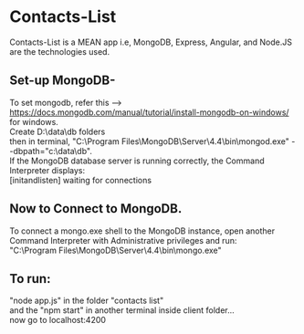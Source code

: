 # Contacts-List
Contacts-List is a MEAN app i.e, MongoDB, Express, Angular, and Node.JS are the technologies used. <br/>

## Set-up MongoDB-
To set mongodb, refer this --> https://docs.mongodb.com/manual/tutorial/install-mongodb-on-windows/ for windows. <br/>
Create D:\data\db folders <br/>
then in terminal, "C:\Program Files\MongoDB\Server\4.4\bin\mongod.exe" --dbpath="c:\data\db". <br/>
If the MongoDB database server is running correctly, the Command Interpreter displays: <br/>
[initandlisten] waiting for connections   <br/>

## Now to Connect to MongoDB.
To connect a mongo.exe shell to the MongoDB instance, open another Command Interpreter with Administrative privileges and run: <br/>
"C:\Program Files\MongoDB\Server\4.4\bin\mongo.exe" <br/>

## To run:
"node app.js" in the folder "contacts list"  <br/>
and the "npm start" in another terminal inside client folder... <br/>
now go to localhost:4200   <br/>
